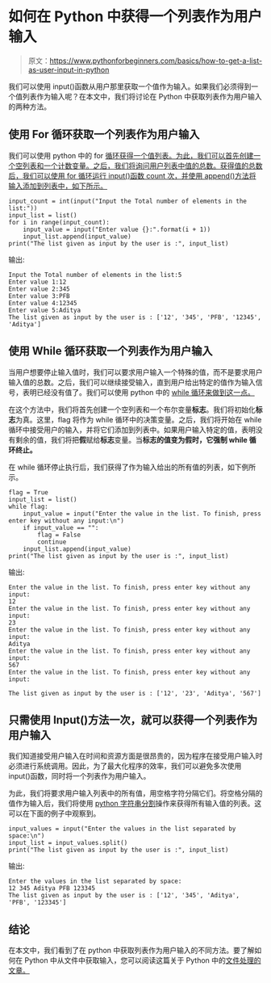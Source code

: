# 如何在 Python 中获得一个列表作为用户输入

> 原文：<https://www.pythonforbeginners.com/basics/how-to-get-a-list-as-user-input-in-python>

我们可以使用 input()函数从用户那里获取一个值作为输入。如果我们必须得到一个值列表作为输入呢？在本文中，我们将讨论在 Python 中获取列表作为用户输入的两种方法。

## 使用 For 循环获取一个列表作为用户输入

我们可以使用 python 中的 for [循环获得一个值列表。为此，我们可以首先创建一个空列表和一个计数变量。之后，我们将询问用户列表中值的总数。获得值的总数后，我们可以使用 for 循环运行 input()函数 count 次，并使用 append()方法将输入添加到列表中，如下所示。](https://www.pythonforbeginners.com/basics/loops)

```
input_count = int(input("Input the Total number of elements in the list:"))
input_list = list()
for i in range(input_count):
    input_value = input("Enter value {}:".format(i + 1))
    input_list.append(input_value)
print("The list given as input by the user is :", input_list)
```

输出:

```
Input the Total number of elements in the list:5
Enter value 1:12
Enter value 2:345
Enter value 3:PFB
Enter value 4:12345
Enter value 5:Aditya
The list given as input by the user is : ['12', '345', 'PFB', '12345', 'Aditya']
```

## 使用 While 循环获取一个列表作为用户输入

当用户想要停止输入值时，我们可以要求用户输入一个特殊的值，而不是要求用户输入值的总数。之后，我们可以继续接受输入，直到用户给出特定的值作为输入信号，表明已经没有值了。我们可以使用 python 中的 [while 循环来做到这一点。](https://www.pythonforbeginners.com/loops/python-while-loop)

在这个方法中，我们将首先创建一个空列表和一个布尔变量**标志**。我们将初始化**标志**为真。这里，flag 将作为 while 循环中的决策变量。之后，我们将开始在 while 循环中接受用户的输入，并将它们添加到列表中。如果用户输入特定的值，表明没有剩余的值，我们将把**假**赋给**标志**变量。当**标志的值变为假时，它强制 while 循环终止。**

在 while 循环停止执行后，我们获得了作为输入给出的所有值的列表，如下例所示。

```
flag = True
input_list = list()
while flag:
    input_value = input("Enter the value in the list. To finish, press enter key without any input:\n")
    if input_value == "":
        flag = False
        continue
    input_list.append(input_value)
print("The list given as input by the user is :", input_list)
```

输出:

```
Enter the value in the list. To finish, press enter key without any input:
12
Enter the value in the list. To finish, press enter key without any input:
23
Enter the value in the list. To finish, press enter key without any input:
Aditya
Enter the value in the list. To finish, press enter key without any input:
567
Enter the value in the list. To finish, press enter key without any input:

The list given as input by the user is : ['12', '23', 'Aditya', '567']
```

## 只需使用 Input()方法一次，就可以获得一个列表作为用户输入

我们知道接受用户输入在时间和资源方面是很昂贵的，因为程序在接受用户输入时必须进行系统调用。因此，为了最大化程序的效率，我们可以避免多次使用 input()函数，同时将一个列表作为用户输入。

为此，我们将要求用户输入列表中的所有值，用空格字符分隔它们。将空格分隔的值作为输入后，我们将使用 [python 字符串分割](https://www.pythonforbeginners.com/dictionary/python-split)操作来获得所有输入值的列表。这可以在下面的例子中观察到。

```
input_values = input("Enter the values in the list separated by space:\n")
input_list = input_values.split()
print("The list given as input by the user is :", input_list) 
```

输出:

```
Enter the values in the list separated by space:
12 345 Aditya PFB 123345
The list given as input by the user is : ['12', '345', 'Aditya', 'PFB', '123345']
```

## 结论

在本文中，我们看到了在 python 中获取列表作为用户输入的不同方法。要了解如何在 Python 中从文件中获取输入，您可以阅读这篇关于 Python 中的[文件处理的文章。](https://www.pythonforbeginners.com/filehandling/file-handling-in-python)